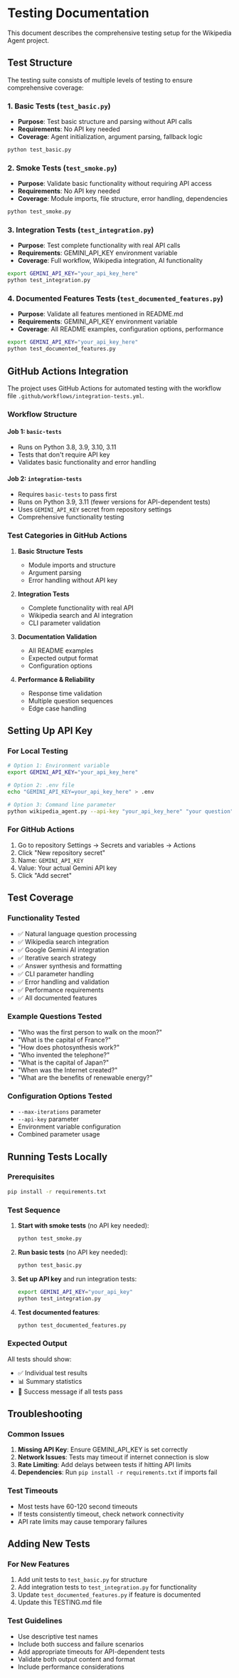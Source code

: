 # Testing Documentation

This document describes the comprehensive testing setup for the Wikipedia Agent project.

## Test Structure

The testing suite consists of multiple levels of testing to ensure comprehensive coverage:

### 1. Basic Tests (`test_basic.py`)
- **Purpose**: Test basic structure and parsing without API calls
- **Requirements**: No API key needed
- **Coverage**: Agent initialization, argument parsing, fallback logic

```bash
python test_basic.py
```

### 2. Smoke Tests (`test_smoke.py`)
- **Purpose**: Validate basic functionality without requiring API access
- **Requirements**: No API key needed
- **Coverage**: Module imports, file structure, error handling, dependencies

```bash
python test_smoke.py
```

### 3. Integration Tests (`test_integration.py`)
- **Purpose**: Test complete functionality with real API calls
- **Requirements**: GEMINI_API_KEY environment variable
- **Coverage**: Full workflow, Wikipedia integration, AI functionality

```bash
export GEMINI_API_KEY="your_api_key_here"
python test_integration.py
```

### 4. Documented Features Tests (`test_documented_features.py`)
- **Purpose**: Validate all features mentioned in README.md
- **Requirements**: GEMINI_API_KEY environment variable
- **Coverage**: All README examples, configuration options, performance

```bash
export GEMINI_API_KEY="your_api_key_here"
python test_documented_features.py
```

## GitHub Actions Integration

The project uses GitHub Actions for automated testing with the workflow file `.github/workflows/integration-tests.yml`.

### Workflow Structure

#### Job 1: `basic-tests`
- Runs on Python 3.8, 3.9, 3.10, 3.11
- Tests that don't require API key
- Validates basic functionality and error handling

#### Job 2: `integration-tests`
- Requires `basic-tests` to pass first
- Runs on Python 3.9, 3.11 (fewer versions for API-dependent tests)
- Uses `GEMINI_API_KEY` secret from repository settings
- Comprehensive functionality testing

### Test Categories in GitHub Actions

1. **Basic Structure Tests**
   - Module imports and structure
   - Argument parsing
   - Error handling without API key

2. **Integration Tests**
   - Complete functionality with real API
   - Wikipedia search and AI integration
   - CLI parameter validation

3. **Documentation Validation**
   - All README examples
   - Expected output format
   - Configuration options

4. **Performance & Reliability**
   - Response time validation
   - Multiple question sequences
   - Edge case handling

## Setting Up API Key

### For Local Testing
```bash
# Option 1: Environment variable
export GEMINI_API_KEY="your_api_key_here"

# Option 2: .env file
echo "GEMINI_API_KEY=your_api_key_here" > .env

# Option 3: Command line parameter
python wikipedia_agent.py --api-key "your_api_key_here" "your question"
```

### For GitHub Actions
1. Go to repository Settings → Secrets and variables → Actions
2. Click "New repository secret"
3. Name: `GEMINI_API_KEY`
4. Value: Your actual Gemini API key
5. Click "Add secret"

## Test Coverage

### Functionality Tested
- ✅ Natural language question processing
- ✅ Wikipedia search integration
- ✅ Google Gemini AI integration
- ✅ Iterative search strategy
- ✅ Answer synthesis and formatting
- ✅ CLI parameter handling
- ✅ Error handling and validation
- ✅ Performance requirements
- ✅ All documented features

### Example Questions Tested
- "Who was the first person to walk on the moon?"
- "What is the capital of France?"
- "How does photosynthesis work?"
- "Who invented the telephone?"
- "What is the capital of Japan?"
- "When was the Internet created?"
- "What are the benefits of renewable energy?"

### Configuration Options Tested
- `--max-iterations` parameter
- `--api-key` parameter
- Environment variable configuration
- Combined parameter usage

## Running Tests Locally

### Prerequisites
```bash
pip install -r requirements.txt
```

### Test Sequence
1. **Start with smoke tests** (no API key needed):
   ```bash
   python test_smoke.py
   ```

2. **Run basic tests** (no API key needed):
   ```bash
   python test_basic.py
   ```

3. **Set up API key** and run integration tests:
   ```bash
   export GEMINI_API_KEY="your_api_key"
   python test_integration.py
   ```

4. **Test documented features**:
   ```bash
   python test_documented_features.py
   ```

### Expected Output
All tests should show:
- ✅ Individual test results
- 📊 Summary statistics
- 🎉 Success message if all tests pass

## Troubleshooting

### Common Issues
1. **Missing API Key**: Ensure GEMINI_API_KEY is set correctly
2. **Network Issues**: Tests may timeout if internet connection is slow
3. **Rate Limiting**: Add delays between tests if hitting API limits
4. **Dependencies**: Run `pip install -r requirements.txt` if imports fail

### Test Timeouts
- Most tests have 60-120 second timeouts
- If tests consistently timeout, check network connectivity
- API rate limits may cause temporary failures

## Adding New Tests

### For New Features
1. Add unit tests to `test_basic.py` for structure
2. Add integration tests to `test_integration.py` for functionality
3. Update `test_documented_features.py` if feature is documented
4. Update this TESTING.md file

### Test Guidelines
- Use descriptive test names
- Include both success and failure scenarios
- Add appropriate timeouts for API-dependent tests
- Validate both output content and format
- Include performance considerations